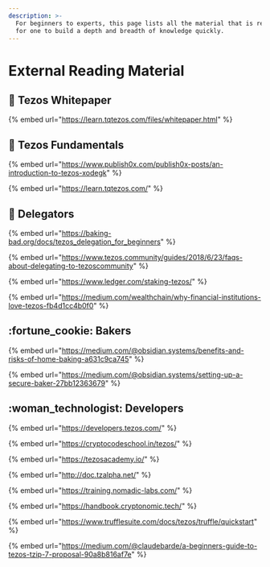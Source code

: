 ```yaml
---
description: >-
  For beginners to experts, this page lists all the material that is required
  for one to build a depth and breadth of knowledge quickly.
---
```


# External Reading Material

## :scroll: Tezos Whitepaper

{% embed url="https://learn.tqtezos.com/files/whitepaper.html" %}

## :dna: Tezos Fundamentals

{% embed url="https://www.publish0x.com/publish0x-posts/an-introduction-to-tezos-xodegk" %}

{% embed url="https://learn.tqtezos.com/" %}

## :rocket: Delegators

{% embed url="https://baking-bad.org/docs/tezos_delegation_for_beginners" %}

{% embed url="https://www.tezos.community/guides/2018/6/23/faqs-about-delegating-to-tezoscommunity" %}

{% embed url="https://www.ledger.com/staking-tezos/" %}

{% embed url="https://medium.com/wealthchain/why-financial-institutions-love-tezos-fb4d1cc4b0f0" %}

## :fortune\_cookie: Bakers

{% embed url="https://medium.com/@obsidian.systems/benefits-and-risks-of-home-baking-a631c9ca745" %}

{% embed url="https://medium.com/@obsidian.systems/setting-up-a-secure-baker-27bb12363679" %}

## :woman\_technologist: Developers

{% embed url="https://developers.tezos.com/" %}

{% embed url="https://cryptocodeschool.in/tezos/" %}

{% embed url="https://tezosacademy.io/" %}

{% embed url="http://doc.tzalpha.net/" %}

{% embed url="https://training.nomadic-labs.com/" %}

{% embed url="https://handbook.cryptonomic.tech/" %}

{% embed url="https://www.trufflesuite.com/docs/tezos/truffle/quickstart" %}

{% embed url="https://medium.com/@claudebarde/a-beginners-guide-to-tezos-tzip-7-proposal-90a8b816af7e" %}

